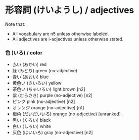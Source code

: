 形容詞 (けいようし) / adjectives
================================

Note that: 

- All vocabulary are n5 unless otherwise labeled.
- All adjectives are i-adjectives unless otherwise stated.

### 色 (いろ) / color

- 赤い (あかい)          red
- 緑 (みどり)            green (no-adjective)
- 青い (あおい)          blue
- 黄色い (きいろい)      yellow
- 茶色い (ちゃいろい)    light brown [n2]
- 紫 (むらさき)          purple (no-adjective) [n2]
- ピンク                 pink (no-adjective) [n2]
- オレンジ               orange (no-adjective) [n1]
- 橙色 (だいだいいろ)    orange (no-adjective) [unranked]
- 黒い (くろい)          black
- 白い (しろい)          white
- 灰色 (はいいろ)        gray (no-adjective) [n2]

